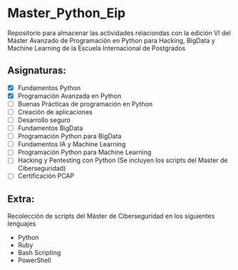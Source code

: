 # Master_Python_Eip

Repositorio para almacenar las actividades relaciondas con la edición VI del Máster Avanzado de Programación en Python para Hacking, BigData y Machine Learning de la Escuela Internacional de Postgrados

## Asignaturas:
- [x] Fundamentos Python
- [x] Programación Avanzada en Python
- [ ] Buenas Prácticas de programación en Python
- [ ] Creación de aplicaciones
- [ ] Desarrollo seguro
- [ ] Fundamentos BigData
- [ ] Programación Python para BigData
- [ ] Fundamentos IA y Machine Learning
- [ ] Programación Python para Machine Learning
- [ ] Hacking y Pentesting con Python (Se incluyen los scripts del Master de Ciberseguridad)
- [ ] Certificación PCAP

## Extra:
Recolección de scripts del Máster de Ciberseguridad en los siguientes lenguajes
* Python
* Ruby
* Bash Scripting
* PowerShell

